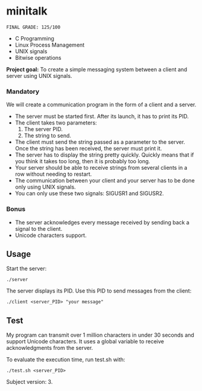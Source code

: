# minitalk
```
FINAL GRADE: 125/100
```
- C Programming
- Linux Process Management
- UNIX signals
- Bitwise operations
  
**Project goal:** To create a simple messaging system between a client and server using UNIX signals.

### Mandatory

We will create a communication program in the form of a client and a server.

- The server must be started first. After its launch, it has to print its PID.
- The client takes two parameters:
    1. The server PID.
    2. The string to send.
- The client must send the string passed as a parameter to the server. Once the string has been received, the server must print it.
- The server has to display the string pretty quickly. Quickly means that if you think it takes too long, then it is probably too long.
- Your server should be able to receive strings from several clients in a row without needing to restart.
- The communication between your client and your server has to be done only using UNIX signals.
- You can only use these two signals: SIGUSR1 and SIGUSR2.

### Bonus

- The server acknowledges every message received by sending back a signal to the
client.
- Unicode characters support.

## Usage
Start the server:
```
./server
```
The server displays its PID. Use this PID to send messages from the client:
```
./client <server_PID> "your message"
```
## Test
My program can transmit over 1 million characters in under 30 seconds and support Unicode characters. It uses a global variable to receive acknowledgments from the server.

To evaluate the execution time, run test.sh with:
```
./test.sh <server_PID>
```
Subject version: 3.
